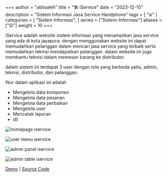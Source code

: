 +++
author = "abiisaleh"
title = "🛠 iService"
date = "2023-12-10"
description = "Sistem Informasi Jasa Service Handphone"
tags = [
    "si"
]
categories = [
    "Sistem Informasi",
]
series = ["Sistem-Informasi"]
aliases = ["SI"]
weight = 10
+++

iService adalah website sistem informasi yang menampilkan jasa service yang ada di kota jayapura. dengan menggunakan website ini dapat memudahkan pelanggan dalam mencari jasa service yang terbaik serta memudahkan teknisi mendapatkan pelanggan. dalam website ini juga membantu teknisi dalam memesan barang ke distributor.

dalam sistem ini terdapat 3 user dengan role yang berbeda yaitu, admin, teknisi, distributor, dan pelanggan.

fitur dalam aplikasi ini adalah

- Mengelola data komponen
- Mengelola data pesanan
- Mengelola data perbaikan
- Mengelola user
- Mencetak laporan
- dll

![homepage iservice](/uploads/images/iservice-homepage.jpeg "homepage iservice")

![user menu iservice](/uploads/images/iservice-user.jpeg "user menu iservice")

![admin panel iservice](/uploads/images/iservice-panel.jpeg "admin panel iservice")

![admin table iservice](/uploads/images/iservice-table.jpeg "admin table iservice")

[Demo](https://iservice.abiisaleh.xyz) | [Source Code](https://github.com/abiisaleh/laravel-yudha)
